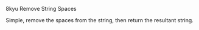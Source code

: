 8kyu Remove String Spaces


Simple, remove the spaces from the string, then return the resultant string.